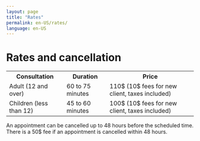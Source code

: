 ```yaml
---
layout: page
title: "Rates"
permalink: en-US/rates/
language: en-US
---
```

<h1>Rates and cancellation</h1>
<table>
    <tr>
        <th>Consultation</th>
        <th>Duration</th>
        <th>Price</th>
    </tr>
    <tr>
        <td>Adult (12 and over)</td>
        <td>60 to 75 minutes</td>
        <td>110$ (10$ fees for new client, taxes included)</td>
    </tr>
    <tr>
        <td>Children (less than 12)</td>
        <td>45 to 60 minutes</td>
        <td>100$ (10$ fees for new client, taxes included)</td>
    </tr>
</table>
An appointment can be cancelled up to 48 hours before the scheduled time.
There is a 50$ fee if an appointment is cancelled within 48 hours.  
